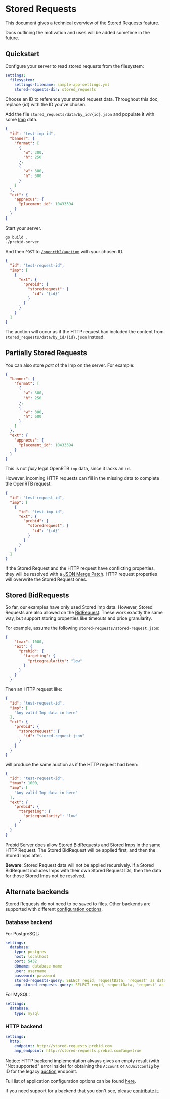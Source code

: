 # Stored Requests

This document gives a technical overview of the Stored Requests feature.

Docs outlining the motivation and uses will be added sometime in the future.

## Quickstart

Configure your server to read stored requests from the filesystem:

```yaml
settings:
  filesystem:
    settings-filename: sample-app-settings.yml
    stored-requests-dir: stored_requests
```

Choose an ID to reference your stored request data. Throughout this doc, replace {id} with the ID you've chosen.

Add the file `stored_requests/data/by_id/{id}.json` and populate it with some [Imp](https://www.iab.com/wp-content/uploads/2016/03/OpenRTB-API-Specification-Version-2-5-FINAL.pdf#page=17) data.

```json
{
  "id": "test-imp-id",
  "banner": {
    "format": [
      {
        "w": 300,
        "h": 250
      },
      {
        "w": 300,
        "h": 600
      }
    ]
  },
  "ext": {
    "appnexus": {
      "placement_id": 10433394
    }
  }
}
```

Start your server.

```bash
go build .
./prebid-server
```

And then `POST` to [`/openrtb2/auction`](../endpoints/openrtb2/auction.md) with your chosen ID.

```json
{
  "id": "test-request-id",
  "imp": [
    {
      "ext": {
        "prebid": {
          "storedrequest": {
            "id": "{id}"
          }
        }
      }
    }
  ]
}
```

The auction will occur as if the HTTP request had included the content from `stored_requests/data/by_id/{id}.json` instead.

## Partially Stored Requests

You can also store _part_ of the Imp on the server. For example:

```json
{
  "banner": {
    "format": [
      {
        "w": 300,
        "h": 250
      },
      {
        "w": 300,
        "h": 600
      }
    ]
  },
  "ext": {
    "appnexus": {
      "placement_id": 10433394
    }
  }
}
```

This is not _fully_ legal OpenRTB `imp` data, since it lacks an `id`.

However, incoming HTTP requests can fill in the missing data to complete the OpenRTB request:

```json
{
  "id": "test-request-id",
  "imp": [
    {
      "id": "test-imp-id",
      "ext": {
        "prebid": {
          "storedrequest": {
            "id": "{id}"
          }
        }
      }
    }
  ]
}
```

If the Stored Request and the HTTP request have conflicting properties,
they will be resolved with a [JSON Merge Patch](https://tools.ietf.org/html/rfc7386).
HTTP request properties will overwrite the Stored Request ones.

## Stored BidRequests

So far, our examples have only used Stored Imp data. However, Stored Requests
are also allowed on the [BidRequest](https://www.iab.com/wp-content/uploads/2016/03/OpenRTB-API-Specification-Version-2-5-FINAL.pdf#page=15).
These work exactly the same way, but support storing properties like timeouts and price granularity.

For example, assume the following `stored-requests/stored-request.json`:

```json
{
    "tmax": 1000,
    "ext": {
      "prebid": {
        "targeting": {
          "pricegraularity": "low"
        }
      }
    }
  }
```

Then an HTTP request like:

```json
{
  "id": "test-request-id",
  "imp": [
    "Any valid Imp data in here"
  ],
  "ext": {
    "prebid": {
      "storedrequest": {
        "id": "stored-request.json"
      }
    }
  }
}
```

will produce the same auction as if the HTTP request had been:

```json
{
  "id": "test-request-id",
  "tmax": 1000,
  "imp": [
    "Any valid Imp data in here"
  ],
  "ext": {
    "prebid": {
      "targeting": {
        "pricegraularity": "low"
      }
    }
  }
}
```

Prebid Server does allow Stored BidRequests and Stored Imps in the same HTTP Request.
The Stored BidRequest will be applied first, and then the Stored Imps after.

**Beware**: Stored Request data will not be applied recursively.
If a Stored BidRequest includes Imps with their own Stored Request IDs,
then the data for those Stored Imps not be resolved.


## Alternate backends

Stored Requests do not need to be saved to files. Other backends are supported with different 
[configuration options](../config.md).

### Database backend

For PostgreSQL:
```yaml
settings:
  database:
    type: postgres
    host: localhost
    port: 5432
    dbname: database-name
    user: username
    password: password
    stored-requests-query: SELECT reqid, requestData, 'request' as dataType FROM stored_requests WHERE reqid IN (%REQUEST_ID_LIST%) UNION ALL SELECT impid, impData, 'imp' as dataType FROM stored_imps WHERE impid IN (%IMP_ID_LIST%)
    amp-stored-requests-query: SELECT reqid, requestData, 'request' as dataType FROM stored_requests WHERE reqid IN (%REQUEST_ID_LIST%)
```

For MySQL:
```yaml
settings:
  database:
    type: mysql
```

### HTTP backend

```yaml
settings:
  http:
    endpoint: http://stored-requests.prebid.com
    amp_endpoint: http://stored-requests.prebid.com?amp=true
```
Notice: HTTP backend implementation always gives an empty result (with "Not supported" error inside)
for obtaining the `Account` or `AdUnitConfig` by ID for the legacy [auction](../endpoints/auction.md) endpoint.

Full list of application configuration options can be found [here](../config-app.md).

If you need support for a backend that you don't see, please [contribute it](../contributing.md).
